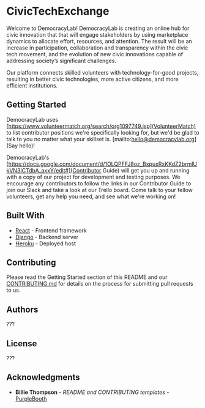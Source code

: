 # CivicTechExchange

Welcome to DemocracyLab! DemocracyLab is creating an online hub for civic innovation that that will engage stakeholders by using marketplace dynamics to allocate effort, resources, and attention. The result will be an increase in participation, collaboration and transparency within the civic tech movement, and the evolution of new civic innovations capable of addressing society’s significant challenges.

Our platform connects skilled volunteers with technology-for-good projects, resulting in better civic technologies, more active citizens, and more efficient institutions.


## Getting Started

DemocracyLab uses [https://www.volunteermatch.org/search/org1097749.jsp](VolunteerMatch) to list contributor positions we're specifically looking for, but we'd be glad to talk to you no matter what your skillset is. [mailto:hello@democracylab.org](Say hello)!

DemocracyLab's [https://docs.google.com/document/d/1OLQPFFJ8oz_BxpuxRxKKdZ2brmlUkVN3ICTdbA_axxY/edit#](Contributor Guide) will get you up and running with a copy of our project for development and testing purposes. We encourage any contributors to follow the links in our Contributor Guide to join our Slack and take a look at our Trello board. Come talk to your fellow volunteers, get any help you need, and see what we're working on!

## Built With

* [React](https://reactjs.org) - Frontend framework
* [Django](https://djangoproject.com) - Backend server
* [Heroku](https://heroku.com) - Deployed host

## Contributing

Please read the Getting Started section of this README and our  [CONTRIBUTING.md](https://github.com/DemocracyLab/CivicTechExchange/blob/master/CONTRIBUTING.md) for details on the process for submitting pull requests to us.


## Authors

???

## License

???


## Acknowledgments

* **Billie Thompson** - *README and CONTRIBUTING templates* - [PurpleBooth](https://github.com/PurpleBooth)
